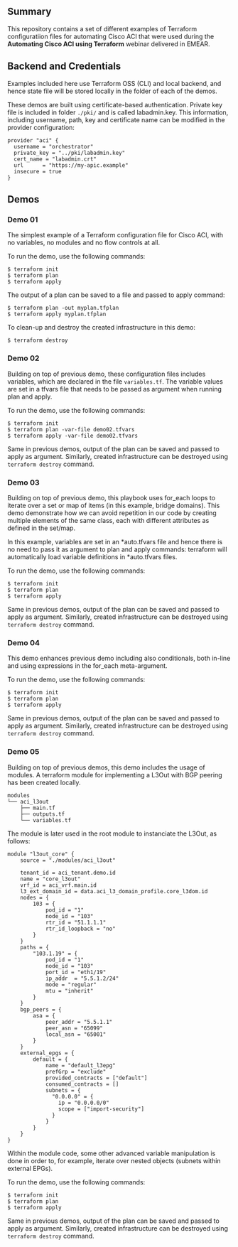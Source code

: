 ## Summary

This repository contains a set of different examples of Terraform configuratiion files for automating Cisco ACI that were used during the **Automating Cisco ACI using Terraform** webinar delivered in EMEAR.

## Backend and Credentials

Examples included here use Terraform OSS (CLI) and local backend, and hence state file will be stored locally in the folder of each of the demos.

These demos are built using certificate-based authentication. Private key file is included in folder ```./pki/``` and is called labadmin.key. This information, including username, path, key and certificate name can be modified in the provider configuration:

```hcl
provider "aci" {
  username = "orchestrator"
  private_key = "../pki/labadmin.key"
  cert_name = "labadmin.crt"
  url      = "https://my-apic.example"
  insecure = true
}
```

## Demos

### Demo 01
The simplest example of a Terraform configuration file for Cisco ACI, with no variables, no modules and no flow controls at all.

To run the demo, use the following commands:

```
$ terraform init
$ terraform plan
$ terraform apply
```

The output of a plan can be saved to a file and passed to apply command:

```
$ terraform plan -out myplan.tfplan
$ terraform apply myplan.tfplan
```

To clean-up and destroy the created infrastructure in this demo:

```
$ terraform destroy
```

### Demo 02
Building on top of previous demo, these configuration files includes variables, which are declared in the file ```variables.tf```. The variable values are set in a tfvars file that needs to be passed as argument when running plan and apply. 

To run the demo, use the following commands:

```
$ terraform init
$ terraform plan -var-file demo02.tfvars
$ terraform apply -var-file demo02.tfvars
```

Same in previous demos, output of the plan can be saved and passed to apply as argument. Similarly, created infrastructure can be destroyed using ```terraform destroy``` command.

### Demo 03
Building on top of previous demo, this playbook uses for_each loops to iterate over a set or map of items (in this example, bridge domains). This demo demonstrate how we can avoid repetition in our code by creating multiple elements of the same class, each with different attributes as defined in the set/map.

In this example, variables are set in an *auto.tfvars file and hence there is no need to pass it as argument to plan and apply commands: terraform will automatically load variable definitions in *auto.tfvars files.

To run the demo, use the following commands:

```
$ terraform init
$ terraform plan
$ terraform apply
```

Same in previous demos, output of the plan can be saved and passed to apply as argument. Similarly, created infrastructure can be destroyed using ```terraform destroy``` command.

### Demo 04
This demo enhances previous demo including also conditionals, both in-line and using expressions in the for_each meta-argument.

To run the demo, use the following commands:

```
$ terraform init
$ terraform plan
$ terraform apply
```

Same in previous demos, output of the plan can be saved and passed to apply as argument. Similarly, created infrastructure can be destroyed using ```terraform destroy``` command.

### Demo 05
Building on top of previous demos, this demo includes the usage of modules. A terraform module for implementing a L3Out with BGP peering has been created locally. 

```
modules
└── aci_l3out
    ├── main.tf
    ├── outputs.tf
    └── variables.tf
```

The module is later used in the root module to instanciate the L3Out, as follows:

```hcl
module "l3out_core" {
    source = "./modules/aci_l3out"
    
    tenant_id = aci_tenant.demo.id
    name = "core_l3out"
    vrf_id = aci_vrf.main.id
    l3_ext_domain_id = data.aci_l3_domain_profile.core_l3dom.id
    nodes = {
        103 = {
            pod_id = "1"
            node_id = "103"
            rtr_id = "51.1.1.1"
            rtr_id_loopback = "no"
        }
    }
    paths = {
        "103.1.19" = {
            pod_id = "1"
            node_id = "103"
            port_id = "eth1/19"
            ip_addr  = "5.5.1.2/24"
            mode = "regular"
            mtu = "inherit"
        }
    }
    bgp_peers = {
        asa = {
            peer_addr = "5.5.1.1"
            peer_asn = "65099"
            local_asn = "65001"
        }
    }
    external_epgs = {
        default = {
            name = "default_l3epg"
            prefGrp = "exclude"
            provided_contracts = ["default"]
            consumed_contracts = []
            subnets = {
              "0.0.0.0" = {
                ip = "0.0.0.0/0"
                scope = ["import-security"]
              }
            }
        }
    }
}
```

Within the module code, some other advanced variable manipulation is done in order to, for example, iterate over nested objects (subnets within external EPGs).

To run the demo, use the following commands:

```
$ terraform init
$ terraform plan
$ terraform apply
```

Same in previous demos, output of the plan can be saved and passed to apply as argument. Similarly, created infrastructure can be destroyed using ```terraform destroy``` command.
